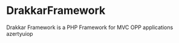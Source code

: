 DrakkarFramework
================

Drakkar Framework is a PHP Framework for MVC OPP applications
azertyuiop